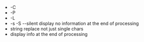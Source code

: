 * -C
* -P
* -L
* -s -S --silent display no information at the end of processing
* string replace not just single chars
* display info at the end of processing
